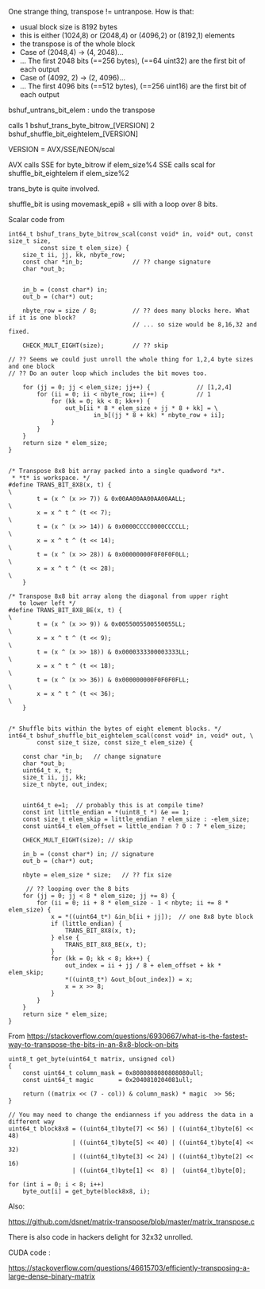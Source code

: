 One strange thing, transpose != untranpose. How is that:

 - usual block size is 8192 bytes
 - this is either (1024,8) or (2048,4) or (4096,2) or (8192,1) elements
 - the transpose is of the whole block
 - Case of (2048,4) -> (4, 2048)...
 - ... The first 2048 bits (==256 bytes), (==64 uint32) are the first bit of each output
 - Case of (4092, 2) -> (2, 4096)...
 - ... The first 4096 bits (==512 bytes), (==256 uint16) are the first bit of each output


bshuf_untrans_bit_elem : undo the transpose

calls
 1 bshuf_trans_byte_bitrow_[VERSION]
 2 bshuf_shuffle_bit_eightelem_[VERSION]

VERSION = AVX/SSE/NEON/scal

 AVX calls SSE for byte_bitrow if elem_size%4
 SSE calls scal for shuffle_bit_eightelem if elem_size%2

trans_byte is quite involved.

shuffle_bit is using movemask_epi8 + slli with a loop over 8 bits.

Scalar code from
```
int64_t bshuf_trans_byte_bitrow_scal(const void* in, void* out, const size_t size,
         const size_t elem_size) {
    size_t ii, jj, kk, nbyte_row;
    const char *in_b;              // ?? change signature
    char *out_b;


    in_b = (const char*) in;
    out_b = (char*) out;

    nbyte_row = size / 8;          // ?? does many blocks here. What if it is one block?
                                   // ... so size would be 8,16,32 and fixed.

    CHECK_MULT_EIGHT(size);        // ?? skip

// ?? Seems we could just unroll the whole thing for 1,2,4 byte sizes and one block
// ?? Do an outer loop which includes the bit moves too.

    for (jj = 0; jj < elem_size; jj++) {             // [1,2,4]
        for (ii = 0; ii < nbyte_row; ii++) {         // 1
            for (kk = 0; kk < 8; kk++) {
                out_b[ii * 8 * elem_size + jj * 8 + kk] = \
                        in_b[(jj * 8 + kk) * nbyte_row + ii];
            }
        }
    }
    return size * elem_size;
}
```

```

/* Transpose 8x8 bit array packed into a single quadword *x*.
 * *t* is workspace. */
#define TRANS_BIT_8X8(x, t) {                                               \
        t = (x ^ (x >> 7)) & 0x00AA00AA00AA00AALL;                          \
        x = x ^ t ^ (t << 7);                                               \
        t = (x ^ (x >> 14)) & 0x0000CCCC0000CCCCLL;                         \
        x = x ^ t ^ (t << 14);                                              \
        t = (x ^ (x >> 28)) & 0x00000000F0F0F0F0LL;                         \
        x = x ^ t ^ (t << 28);                                              \
    }

/* Transpose 8x8 bit array along the diagonal from upper right
   to lower left */
#define TRANS_BIT_8X8_BE(x, t) {                                            \
        t = (x ^ (x >> 9)) & 0x0055005500550055LL;                          \
        x = x ^ t ^ (t << 9);                                               \
        t = (x ^ (x >> 18)) & 0x0000333300003333LL;                         \
        x = x ^ t ^ (t << 18);                                              \
        t = (x ^ (x >> 36)) & 0x000000000F0F0F0FLL;                         \
        x = x ^ t ^ (t << 36);                                              \
    }


/* Shuffle bits within the bytes of eight element blocks. */
int64_t bshuf_shuffle_bit_eightelem_scal(const void* in, void* out, \
        const size_t size, const size_t elem_size) {

    const char *in_b;   // change signature
    char *out_b;
    uint64_t x, t;
    size_t ii, jj, kk;
    size_t nbyte, out_index;


    uint64_t e=1;  // probably this is at compile time?
    const int little_endian = *(uint8_t *) &e == 1;
    const size_t elem_skip = little_endian ? elem_size : -elem_size;
    const uint64_t elem_offset = little_endian ? 0 : 7 * elem_size;

    CHECK_MULT_EIGHT(size); // skip

    in_b = (const char*) in; // signature
    out_b = (char*) out;

    nbyte = elem_size * size;   // ?? fix size

     // ?? looping over the 8 bits 
    for (jj = 0; jj < 8 * elem_size; jj += 8) {
        for (ii = 0; ii + 8 * elem_size - 1 < nbyte; ii += 8 * elem_size) {
            x = *((uint64_t*) &in_b[ii + jj]);  // one 8x8 byte block
            if (little_endian) {
                TRANS_BIT_8X8(x, t);
            } else {
                TRANS_BIT_8X8_BE(x, t);
            }
            for (kk = 0; kk < 8; kk++) {
                out_index = ii + jj / 8 + elem_offset + kk * elem_skip;
                *((uint8_t*) &out_b[out_index]) = x;
                x = x >> 8;
            }
        }
    }
    return size * elem_size;
}
```


From https://stackoverflow.com/questions/6930667/what-is-the-fastest-way-to-transpose-the-bits-in-an-8x8-block-on-bits

```
uint8_t get_byte(uint64_t matrix, unsigned col)
{
    const uint64_t column_mask = 0x8080808080808080ull;
    const uint64_t magic       = 0x2040810204081ull;

    return ((matrix << (7 - col)) & column_mask) * magic  >> 56;
}

// You may need to change the endianness if you address the data in a different way
uint64_t block8x8 = ((uint64_t)byte[7] << 56) | ((uint64_t)byte[6] << 48)
                  | ((uint64_t)byte[5] << 40) | ((uint64_t)byte[4] << 32)
                  | ((uint64_t)byte[3] << 24) | ((uint64_t)byte[2] << 16)
                  | ((uint64_t)byte[1] <<  8) |  (uint64_t)byte[0];

for (int i = 0; i < 8; i++)
    byte_out[i] = get_byte(block8x8, i);
```
Also:

https://github.com/dsnet/matrix-transpose/blob/master/matrix_transpose.c

There is also code in hackers delight for 32x32 unrolled. 

CUDA code : 

https://stackoverflow.com/questions/46615703/efficiently-transposing-a-large-dense-binary-matrix
